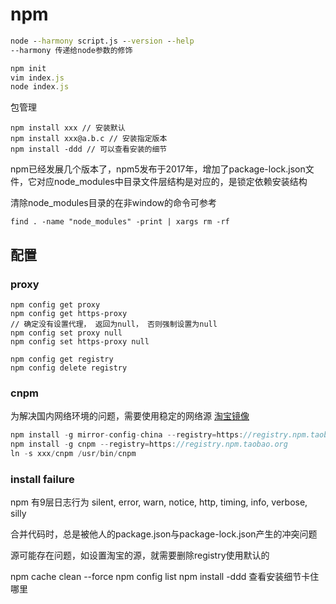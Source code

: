 # npm

```bat
node --harmony script.js --version --help
--harmony 传递给node参数的修饰
```

```javascript
npm init
vim index.js 
node index.js
```

包管理

```shell
npm install xxx	// 安装默认
npm install xxx@a.b.c // 安装指定版本
npm install -ddd // 可以查看安装的细节  
```

npm已经发展几个版本了，npm5发布于2017年，增加了package-lock.json文件，它对应node_modules中目录文件层结构是对应的，是锁定依赖安装结构

清除node_modules目录的在非window的命令可参考

```shell
find . -name "node_modules" -print | xargs rm -rf
```

## 配置

### proxy

```shell 
npm config get proxy 
npm config get https-proxy 
// 确定没有设置代理， 返回为null， 否则强制设置为null
npm config set proxy null 
npm config set https-proxy null 

npm config get registry
npm config delete registry

```


### cnpm
为解决国内网络环境的问题，需要使用稳定的网络源
[淘宝镜像](https://npm.taobao.org/)

```javascript
npm install -g mirror-config-china --registry=https://registry.npm.taobao.org
npm install -g cnpm --registry=https://registry.npm.taobao.org
ln -s xxx/cnpm /usr/bin/cnpm

```

### install failure

npm 有9层日志行为
silent, error, warn, notice, http, timing, info, verbose, silly

合并代码时，总是被他人的package.json与package-lock.json产生的冲突问题

源可能存在问题，如设置淘宝的源，就需要删除registry使用默认的

npm cache clean --force
npm config list
npm install -ddd 查看安装细节卡住哪里

